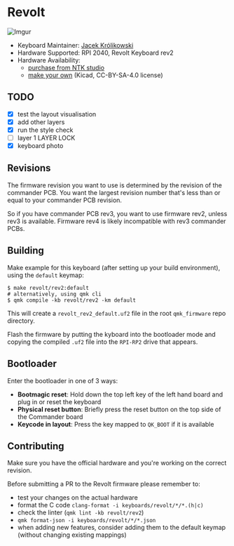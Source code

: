 # Revolt

![Imgur](https://i.imgur.com/agVoXko.jpeg)

- Keyboard Maintainer: [Jacek Królikowski](https://github.com/nietaki)
- Hardware Supported: RPI 2040, Revolt Keyboard rev2
- Hardware Availability: 
  - [purchase from NTK studio](https://ntkstudio.net/products/revolt-keyboard/)
  - [make your own](https://github.com/nietaki/revolt-keyboard) (Kicad, CC-BY-SA-4.0 license)


## TODO
- [x] test the layout visualisation
- [x] add other layers
- [x] run the style check
- [ ] layer 1 LAYER LOCK
- [x] keyboard photo

## Revisions

The firmware revision you want to use is determined by the revision of the commander
PCB. You want the largest revision number that's less than or equal to your commander PCB revision.

So if you have commander PCB rev3, you want to use firmware rev2, unless rev3 is available. Firmware rev4 is likely incompatible with rev3 commander PCBs.

## Building

Make example for this keyboard (after setting up your build environment), using the `default` keymap:

    $ make revolt/rev2:default
    # alternatively, using qmk cli
    $ qmk compile -kb revolt/rev2 -km default

This will create a `revolt_rev2_default.uf2` file in the root `qmk_firmware` repo directory.

Flash the firmware by putting the kyboard into the bootloader mode and copying the compiled `.uf2` file into the `RPI-RP2` drive that appears.

## Bootloader

Enter the bootloader in one of 3 ways:

- **Bootmagic reset**: Hold down the top left key of the left hand board and plug in or reset the keyboard
- **Physical reset button**: Briefly press the reset button on the top side of the Commander board
- **Keycode in layout**: Press the key mapped to `QK_BOOT` if it is available

## Contributing

Make sure you have the official hardware and you're working on the correct revision.

Before submitting a PR to the Revolt firmware please remember to:

- test your changes on the actual hardware
- format the C code `clang-format -i keyboards/revolt/*/*.(h|c)`
- check the linter (`qmk lint -kb revolt/rev2`)
- `qmk format-json -i keyboards/revolt/*/*.json`
- when adding new features, consider adding them to the default keymap (without changing existing mappings)
